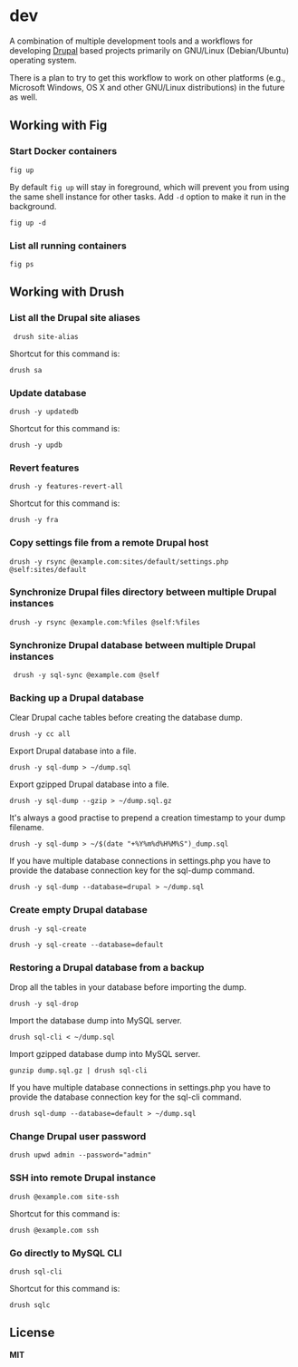 # dev

A combination of multiple development tools and a workflows for developing [Drupal](https://www.drupal.org/) based projects primarily on GNU/Linux (Debian/Ubuntu) operating system.

There is a plan to try to get this workflow to work on other platforms (e.g., Microsoft Windows, OS X and other GNU/Linux distributions) in the future as well.

## Working with Fig

### Start Docker containers

    fig up
    
By default `fig up` will stay in foreground, which will prevent you from using the same shell instance for other tasks. Add `-d` option to make it run in the background.

    fig up -d

### List all running containers

    fig ps

## Working with Drush

### List all the Drupal site aliases

     drush site-alias

Shortcut for this command is:

    drush sa

### Update database

    drush -y updatedb

Shortcut for this command is:

    drush -y updb

### Revert features

    drush -y features-revert-all

Shortcut for this command is:

    drush -y fra

### Copy settings file from a remote Drupal host

    drush -y rsync @example.com:sites/default/settings.php @self:sites/default

### Synchronize Drupal files directory between multiple Drupal instances

    drush -y rsync @example.com:%files @self:%files

### Synchronize Drupal database between multiple Drupal instances

     drush -y sql-sync @example.com @self

### Backing up a Drupal database

Clear Drupal cache tables before creating the database dump.

    drush -y cc all

Export Drupal database into a file.

    drush -y sql-dump > ~/dump.sql
    
Export gzipped Drupal database into a file.

    drush -y sql-dump --gzip > ~/dump.sql.gz

It's always a good practise to prepend a creation timestamp to your dump filename.

    drush -y sql-dump > ~/$(date "+%Y%m%d%H%M%S")_dump.sql

If you have multiple database connections in settings.php you have to provide the database connection key for the sql-dump command.

    drush -y sql-dump --database=drupal > ~/dump.sql

### Create empty Drupal database

    drush -y sql-create

    drush -y sql-create --database=default

### Restoring a Drupal database from a backup

Drop all the tables in your database before importing the dump.

    drush -y sql-drop

Import the database dump into MySQL server.

    drush sql-cli < ~/dump.sql

Import gzipped database dump into MySQL server.

    gunzip dump.sql.gz | drush sql-cli
    
If you have multiple database connections in settings.php you have to provide the database connection key for the sql-cli command.

    drush sql-dump --database=default > ~/dump.sql

### Change Drupal user password

    drush upwd admin --password="admin"

### SSH into remote Drupal instance

    drush @example.com site-ssh

Shortcut for this command is:

    drush @example.com ssh

### Go directly to MySQL CLI

    drush sql-cli

Shortcut for this command is:

    drush sqlc

## License

**MIT**
